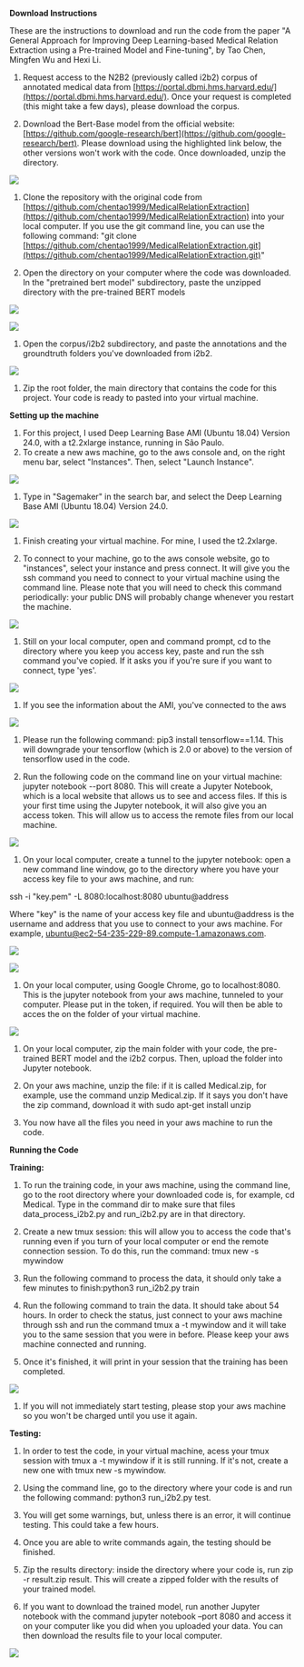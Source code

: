 **Download Instructions**


 These are the instructions to download and run the code from the paper &quot;A General Approach for Improving Deep Learning-based Medical Relation Extraction using a Pre-trained Model and Fine-tuning&quot;, by Tao Chen, Mingfen Wu and Hexi Li.

1. Request access to the N2B2 (previously called i2b2) corpus of annotated medical data from [https://portal.dbmi.hms.harvard.edu/](https://portal.dbmi.hms.harvard.edu/). Once your request is completed (this might take a few days), please download the corpus.

1. Download the Bert-Base model from the official website: [https://github.com/google-research/bert](https://github.com/google-research/bert). Please download using the highlighted link below, the other versions won&#39;t work with the code. Once downloaded, unzip the directory.

![](RackMultipart20210319-4-1jtwwnq_html_f3c62d1f35ad0c8c.png)

1. Clone the repository with the original code from [https://github.com/chentao1999/MedicalRelationExtraction](https://github.com/chentao1999/MedicalRelationExtraction) into your local computer. If you use the git command line, you can use the following command:
 &quot;git clone [https://github.com/chentao1999/MedicalRelationExtraction.git](https://github.com/chentao1999/MedicalRelationExtraction.git)&quot;


2. Open the directory on your computer where the code was downloaded. In the &quot;pretrained bert model&quot; subdirectory, paste the unzipped directory with the pre-trained BERT models

![](RackMultipart20210319-4-1jtwwnq_html_2c5f6ac151fa2200.png)

![](RackMultipart20210319-4-1jtwwnq_html_aeea793b7331c213.png)

1. Open the corpus/i2b2 subdirectory, and paste the annotations and the groundtruth folders you&#39;ve downloaded from i2b2.

![](RackMultipart20210319-4-1jtwwnq_html_e8d210099465a800.png)

1. Zip the root folder, the main directory that contains the code for this project. Your code is ready to pasted into your virtual machine.

**Setting up the machine**

1. For this project, I used Deep Learning Base AMI (Ubuntu 18.04) Version 24.0, with a t2.2xlarge instance, running in São Paulo.
2. To create a new aws machine, go to the aws console and, on the right menu bar, select &quot;Instances&quot;. Then, select &quot;Launch Instance&quot;.


![](RackMultipart20210319-4-1jtwwnq_html_b8838f4305965332.png)

1. Type in &quot;Sagemaker&quot; in the search bar, and select the Deep Learning Base AMI (Ubuntu 18.04) Version 24.0.


![](RackMultipart20210319-4-1jtwwnq_html_d17c18a17baa837c.png)

1. Finish creating your virtual machine. For mine, I used the t2.2xlarge.

1. To connect to your machine, go to the aws console website, go to &quot;instances&quot;, select your instance and press connect. It will give you the ssh command you need to connect to your virtual machine using the command line. Please note that you will need to check this command periodically: your public DNS will probably change whenever you restart the machine.

![](RackMultipart20210319-4-1jtwwnq_html_ca11f0db469712cb.png)

1. Still on your local computer, open and command prompt, cd to the directory where you keep you access key, paste and run the ssh command you&#39;ve copied. If it asks you if you&#39;re sure if you want to connect, type &#39;yes&#39;.


![](RackMultipart20210319-4-1jtwwnq_html_d73f22f9023ba276.png)

1. If you see the information about the AMI, you&#39;ve connected to the aws


![](RackMultipart20210319-4-1jtwwnq_html_15aed0167cead7f7.png)

1. Please run the following command:  pip3 install tensorflow==1.14. This will downgrade your tensorflow (which is 2.0 or above) to the version of tensorflow used in the code.


1. Run the following code on the command line on your virtual machine:  jupyter notebook --port 8080. This will create a Jupyter Notebook, which is a local website that allows us to see and access files. If this is your first time using the Jupyter notebook, it will also give you an access token. This will allow us to access the remote files from our local machine.

![](RackMultipart20210319-4-1jtwwnq_html_2d3daae033773d52.png)

1. On your local computer, create a tunnel to the jupyter notebook: open a new command line window, go to the directory where you have your access key file to your aws machine, and run:

ssh -i &quot;key.pem&quot; -L 8080:localhost:8080 ubuntu@address

Where &quot;key&quot; is the name of your access key file and ubuntu@address is the username and address that you use to connect to your aws machine. For example, [ubuntu@ec2-54-235-229-89.compute-1.amazonaws.com](mailto:ubuntu@ec2-54-235-229-89.compute-1.amazonaws.com).

![](RackMultipart20210319-4-1jtwwnq_html_2d56ce964420d000.png)

![](RackMultipart20210319-4-1jtwwnq_html_26f66aa9f98ff701.png)

1. On your local computer, using Google Chrome, go to localhost:8080. This is the jupyter notebook from your aws machine, tunneled to your computer. Please put in the token, if required. You will then be able to acces the on the folder of your virtual machine.

![](RackMultipart20210319-4-1jtwwnq_html_85c36615fc6e4858.png)

1. On your local computer, zip the main folder with your code, the pre-trained BERT model and the i2b2 corpus. Then, upload the folder into Jupyter notebook.


1. On your aws machine, unzip the file: if it is called Medical.zip, for example, use the command unzip Medical.zip. If it says you don&#39;t have the zip command, download it with sudo apt-get install unzip

1. You now have all the files you need in your aws machine to run the code.

**Running the Code**

**Training:**

1. To run the training code, in your aws machine, using the command line, go to the root directory where your downloaded code is, for example, cd Medical. Type in the command dir to make sure that files data\_process\_i2b2.py and run\_i2b2.py are in that directory.

1. Create a new tmux session: this will allow you to access the code that&#39;s running even if you turn of your local computer or end the remote connection session. To do this, run the command: tmux new -s mywindow

1. Run the following command to process the data, it should only take a few minutes to finish:python3 run\_i2b2.py train

1. Run the following command to train the data. It should take about 54 hours. In order to check the status, just connect to your aws machine through ssh and run the command tmux a -t mywindow and it will take you to the same session that you were in before. Please keep your aws machine connected and running.

1. Once it&#39;s finished, it will print in your session that the training has been completed.

![](RackMultipart20210319-4-1jtwwnq_html_43e47806d06f575f.png)

1. If you will not immediately start testing, please stop your aws machine so you won&#39;t be charged until you use it again.


**Testing:**

1. In order to test the code, in your virtual machine, acess your tmux session with tmux a -t mywindow if it is still running. If it&#39;s not, create a new one with tmux new -s mywindow.

2. Using the command line, go to the directory where your code is and run the following command: python3 run\_i2b2.py test.

3. You will get some warnings, but, unless there is an error, it will continue testing. This could take a few hours.

4. Once you are able to write commands again, the testing should be finished.

5. Zip the results directory: inside the directory where your code is, run zip -r result.zip result. This will create a zipped folder with the results of your trained model.

6. If you want to download the trained model, run another Jupyter notebook with the command jupyter notebook –port 8080 and access it on your computer like you did when you uploaded your data. You can then download the results file to your local computer.


![](RackMultipart20210319-4-1jtwwnq_html_84b46840016153d3.png)
